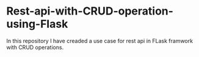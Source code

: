 # Rest-api-with-CRUD-operation-using-Flask
In this repository I have creaded a use case for rest api in FLask framwork with CRUD operations.
